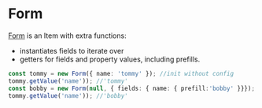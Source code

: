 # Form

[Form](../../classes/Form.html) is an Item with extra functions:
- instantiates fields to iterate over
- getters for fields and property values, including prefills.

```ts
const tommy = new Form({ name: 'tommy' }); //init without config
tommy.getValue('name')); //'tommy'
const bobby = new Form(null, { fields: { name: { prefill:'bobby' }}}); //init with config only
tommy.getValue('name')); //'bobby'
```
